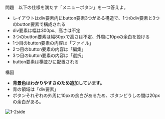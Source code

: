 問題　以下の仕様を満たす「メニューボタン」を一つ答えよ。
  - レイアウトはdiv要素内にbutton要素3つがある構造で、1つのdiv要素と3つのbutton要素で構成される
  - div要素は幅は300px、高さは不定
  - 3つのbutton要素は幅80pxで高さは不定、外周に10pxの余白を設ける
  - 1つ目のbutton要素の内容は「ファイル」
  - 2つ目のbutton要素の内容は「編集」
  - 3つ目のbutton要素の内容は「選択」
  - button要素は横並びに配置される

構図
  - **背景色はわかりやすさのため追加しています。**
  - 青の領域は「div要素」
  - ボタンそれぞれの外周に10pxの余白があるため、ボタンどうしの間は20pxの余白がある。

![1-2side](https://github.com/slerk3357/webGroup/assets/115073776/72b1be59-943d-4de7-859e-45623f233d96)
